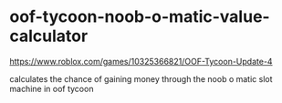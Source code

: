 # oof-tycoon-noob-o-matic-value-calculator

https://www.roblox.com/games/10325366821/OOF-Tycoon-Update-4

calculates the chance of gaining money through the noob o matic slot machine in oof tycoon